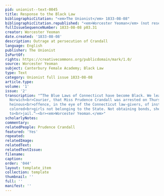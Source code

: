 ```yaml
---
pid: unionist--text-0045
title: Response to the Black Law
bibliographicCitation: "<em>The Unionist</em> 1833-08-08"
bibliographicCitation.republished: "<em>Worcester Yeoman</em> (not researched)"
fullIssueSequenceNumber: 1833-08-08 p03.31
creator: Worcester Yeoman
date.created: '1833-08-08'
description: Outrage at persecution of Crandall
language: English
publisher: The Unionist
IsPartOf: 
rights: https://creativecommons.org/publicdomain/mark/1.0/
source: Worcester Yeoman
subject: Canterbury Female Academy; Black Law
type: Text
category: Unionist full issue 1833-08-08
article.type: 
volume: '1'
issue: '2'
transcription: "“The Blue Laws of Connecticut have become Black. We learn from the
  Norwich<br>Courier, that Miss Prudence Crandall was arrested on Thursday for the
  heinous<br>offence, in the eye of the Connecticut law-givers, of instructing a few
  colored<br>girls not belonging to the State. Not obtaining bonds, she was committed
  to<br>jail.”—<br><em>Worcester Yeoman.</em>"
scholarlyNotes: 
commentary: 
relatedPeople: Prudence Crandall
featured: 'Yes'
repeated: 
relatedImage: 
relatedText: 
relatedTextIssue: 
filename: 
caption: 
order: '044'
layout: template_item
collection: template
thumbnail: ''
full: ''
manifest: ''
---
```

